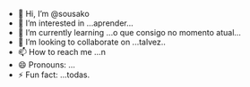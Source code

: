 - 👋 Hi, I’m @sousako
- 👀 I’m interested in ...aprender...
- 🌱 I’m currently learning ...o que consigo no momento atual...
- 💞️ I’m looking to collaborate on ...talvez..
- 📫 How to reach me ...n
- 😄 Pronouns: ...
- ⚡ Fun fact: ...todas.

<!---
sousako/sousako is a ✨ special ✨ repository because its `README.md` (this file) appears on your GitHub profile.
You can click the Preview link to take a look at your changes.
--->
